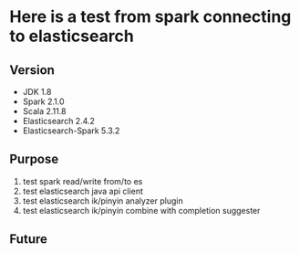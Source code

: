 # Here is a test from spark connecting to elasticsearch

## Version
* JDK 1.8
* Spark 2.1.0
* Scala 2.11.8
* Elasticsearch 2.4.2
* Elasticsearch-Spark 5.3.2

## Purpose
1. test spark read/write from/to es
2. test elasticsearch java api client
3. test elasticsearch ik/pinyin analyzer plugin
4. test elasticsearch ik/pinyin combine with completion suggester

## Future